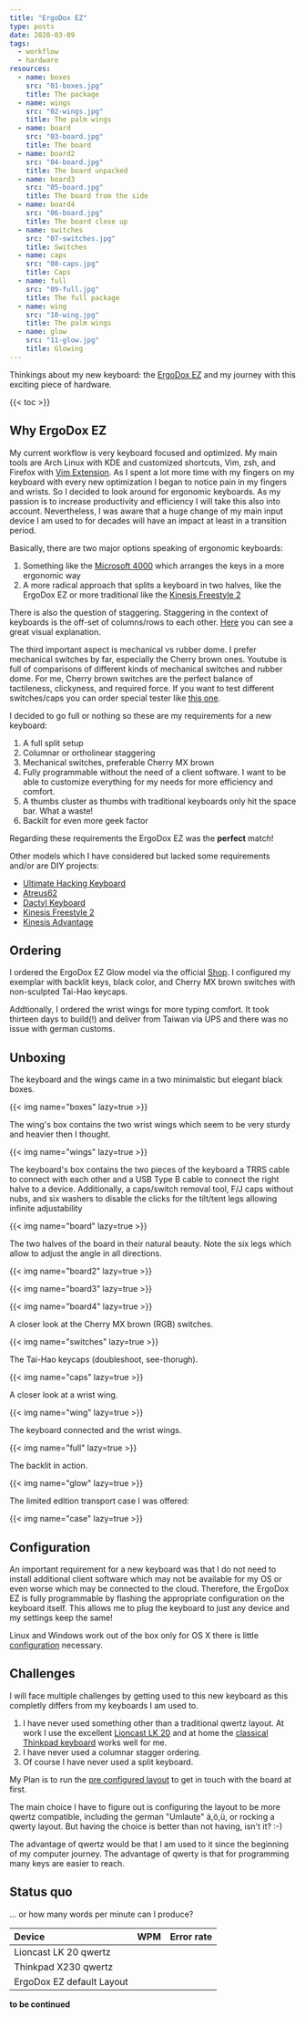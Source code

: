 ```yaml
---
title: "ErgoDox EZ"
type: posts
date: 2020-03-09
tags:
  - workflow
  - hardware
resources:
  - name: boxes
    src: "01-boxes.jpg"
    title: The package
  - name: wings
    src: "02-wings.jpg"
    title: The palm wings
  - name: board
    src: "03-board.jpg"
    title: The board
  - name: board2
    src: "04-board.jpg"
    title: The board unpacked
  - name: board3
    src: "05-board.jpg"
    title: The board from the side
  - name: board4
    src: "06-board.jpg"
    title: The board close up
  - name: switches
    src: "07-switches.jpg"
    title: Switches
  - name: caps
    src: "08-caps.jpg"
    title: Caps
  - name: full
    src: "09-full.jpg"
    title: The full package
  - name: wing
    src: "10-wing.jpg"
    title: The palm wings
  - name: glow
    src: "11-glow.jpg"
    title: Glowing
---
```


Thinkings about my new keyboard: the [ErgoDox EZ](https://ergodox-ez.com/) and my journey with this exciting piece of hardware.

<!--more-->

{{< toc >}}

## Why ErgoDox EZ

My current workflow is very keyboard focused and optimized. My main tools are Arch Linux with KDE and customized shortcuts, Vim, zsh, and Firefox with [Vim Extension](https://github.com/tridactyl/tridactyl). As I spent a lot more time with my fingers on my keyboard with every new optimization I began to notice pain in my fingers and wrists. So I decided to look around for ergonomic keyboards. As my passion is to increase productivity and efficiency I will take this also into account. Nevertheless, I was aware that a huge change of my main input device I am used to for decades will have an impact at least in a transition period.

Basically, there are two major options speaking of ergonomic keyboards:

1. Something like the [Microsoft 4000](https://www.microsoft.com/accessories/de-de/products/keyboards/natural-ergonomic-keyboard-4000/b2m-00001) which arranges the keys in a more ergonomic way
2. A more radical approach that splits a keyboard in two halves, like the ErgoDox EZ or more traditional like the [Kinesis Freestyle 2](https://kinesis-ergo.com/shop/freestyle2-for-pc-us/)

There is also the question of staggering. Staggering in the context of keyboards is the off-set of columns/rows to each other. [Here](https://deskthority.net/w/images/5/5b/Staggers_-_1.jpg) you can see a great visual explanation.

The third important aspect is mechanical vs rubber dome. I prefer mechanical switches by far, especially the Cherry brown ones. Youtube is full of comparisons of different kinds of mechanical switches and rubber dome. For me, Cherry brown switches are the perfect balance of tactileness, clickyness, and required force. If you want to test different switches/caps you can order special tester like [this one](https://www.amazon.com/Cherry-Switch-Tester-keyboard-Sampler/dp/B01GZHU1EG).

I decided to go full or nothing so these are my requirements for a new keyboard:

1. A full split setup
2. Columnar or ortholinear staggering
3. Mechanical switches, preferable Cherry MX brown
4. Fully programmable without the need of a client software. I want to be able to customize everything for my needs for more efficiency and comfort.
5. A thumbs cluster as thumbs with traditional keyboards only hit the space bar. What a waste!
6. Backilt for even more geek factor

Regarding these requirements the ErgoDox EZ was the **perfect** match!

Other models which I have considered but lacked some requirements and/or are DIY projects:

- [Ultimate Hacking Keyboard](https://ultimatehackingkeyboard.com/)
- [Atreus62](https://github.com/profet23/atreus62)
- [Dactyl Keyboard](https://github.com/adereth/dactyl-keyboard)
- [Kinesis Freestyle 2](https://kinesis-ergo.com/shop/freestyle2-for-pc-us/)
- [Kinesis Advantage](https://www.kinesis-ergo.de/advantage-tastatur/)

## Ordering

I ordered the ErgoDox EZ Glow model via the official [Shop](https://ergodox-ez.com/pages/customize). I configured my exemplar with backlit keys, black color, and Cherry MX brown switches with non-sculpted Tai-Hao keycaps.

Addtionally, I ordered the wrist wings for more typing comfort. It took thirteen days to build(!) and deliver from Taiwan via UPS and there was no issue with german customs.

## Unboxing

The keyboard and the wings came in a two minimalstic but elegant black boxes.

{{< img name="boxes" lazy=true >}}

The wing's box contains the two wrist wings which seem to be very sturdy and heavier then I thought.

{{< img name="wings" lazy=true >}}

The keyboard's box contains the two pieces of the keyboard a TRRS cable to connect with each other and a USB Type B cable to connect the right halve to a device. Additionally, a caps/switch removal tool, F/J caps without nubs, and six washers to disable the clicks for the tilt/tent legs allowing infinite adjustability

{{< img name="board" lazy=true >}}

The two halves of the board in their natural beauty. Note the six legs which allow to adjust the angle in all directions.

{{< img name="board2" lazy=true >}}

{{< img name="board3" lazy=true >}}

{{< img name="board4" lazy=true >}}

A closer look at the Cherry MX brown (RGB) switches.

{{< img name="switches" lazy=true >}}

The Tai-Hao keycaps (doubleshoot, see-thorugh).

{{< img name="caps" lazy=true >}}

A closer look at a wrist wing.

{{< img name="wing" lazy=true >}}

The keyboard connected and the wrist wings.

{{< img name="full" lazy=true >}}

The backlit in action.

{{< img name="glow" lazy=true >}}

The limited edition transport case I was offered:

{{< img name="case" lazy=true >}}

## Configuration

An important requirement for a new keyboard was that I do not need to install additional client software which may not be available for my OS or even worse which may be connected to the cloud. Therefore, the ErgoDox EZ is fully programmable by flashing the appropriate configuration on the keyboard itself. This allows me to plug the keyboard to just any device and my settings keep the same!

Linux and Windows work out of the box only for OS X there is little [configuration](https://ergodox-ez.com/pages/configuring-the-keyboard-type-on-os-x) necessary.

## Challenges

I will face multiple challenges by getting used to this new keyboard as this completly differs from my keyboards I am used to.

1. I have never used something other than a traditional qwertz layout. At work I use the excellent [Lioncast LK 20](https://www.lioncast.com/en/product/lk20-gaming-keyboard/) and at home the [classical Thinkpad keyboard](https://knowledge.rootknecht.net/thinkpad-adventures#replacing-x230-keyboard) works well for me.
2. I have never used a columnar stagger ordering.
3. Of course I have never used a split keyboard.

My Plan is to run the [pre configured layout](https://cdn.shopify.com/s/files/1/1152/3264/files/default_firmware_v1.2.pdf?2947908262754067686) to get in touch with the board at first.

The main choice I have to figure out is configuring the layout to be more qwertz compatible, including the german "Umlaute" ä,ö,ü, or rocking a qwerty layout. But having the choice is better than not having, isn't it? :-)

The advantage of qwertz would be that I am used to it since the beginning of my computer journey. The advantage of qwerty is that for programming many keys are easier to reach.

## Status quo

... or how many words per minute can I produce?

| Device                    | WPM | Error rate |
| :------------------------ | :-- | :--------- |
| Lioncast LK 20 qwertz     |     |            |
| Thinkpad X230 qwertz      |     |            |
| ErgoDox EZ default Layout |     |            |

**to be continued**

